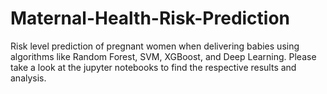 # Maternal-Health-Risk-Prediction
Risk level prediction of pregnant women when delivering babies using algorithms like Random Forest, SVM, XGBoost, and Deep Learning. Please take a look at the jupyter notebooks to find the respective results and analysis.


